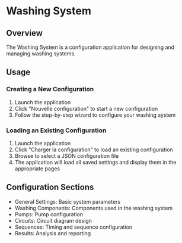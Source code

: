 # Washing System

## Overview
The Washing System is a configuration application for designing and managing washing systems.

## Usage

### Creating a New Configuration
1. Launch the application
2. Click "Nouvelle configuration" to start a new configuration
3. Follow the step-by-step wizard to configure your washing system

### Loading an Existing Configuration
1. Launch the application
2. Click "Charger la configuration" to load an existing configuration
3. Browse to select a JSON configuration file
4. The application will load all saved settings and display them in the appropriate pages

## Configuration Sections
- General Settings: Basic system parameters
- Washing Components: Components used in the washing system
- Pumps: Pump configuration
- Circuits: Circuit diagram design
- Sequences: Timing and sequence configuration
- Results: Analysis and reporting